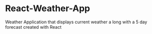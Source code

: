 # React-Weather-App
Weather Application that displays current weather a long with a 5 day forecast created with React
